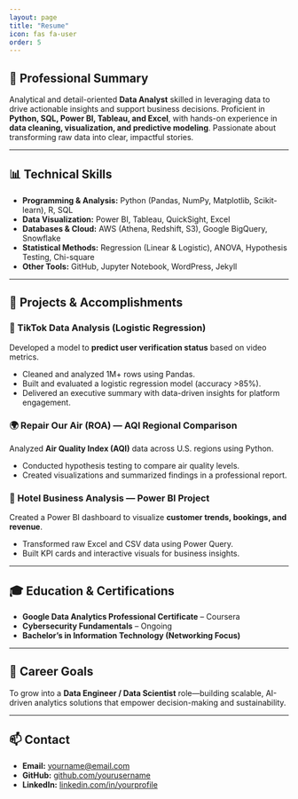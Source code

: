 ```yaml
---
layout: page
title: "Resume"
icon: fas fa-user
order: 5
---
```


## 💼 Professional Summary

Analytical and detail-oriented **Data Analyst** skilled in leveraging data to drive actionable insights and support business decisions. Proficient in **Python, SQL, Power BI, Tableau, and Excel**, with hands-on experience in **data cleaning, visualization, and predictive modeling**. Passionate about transforming raw data into clear, impactful stories.

---

## 📊 Technical Skills

- **Programming & Analysis:** Python (Pandas, NumPy, Matplotlib, Scikit-learn), R, SQL  
- **Data Visualization:** Power BI, Tableau, QuickSight, Excel  
- **Databases & Cloud:** AWS (Athena, Redshift, S3), Google BigQuery, Snowflake  
- **Statistical Methods:** Regression (Linear & Logistic), ANOVA, Hypothesis Testing, Chi-square  
- **Other Tools:** GitHub, Jupyter Notebook, WordPress, Jekyll  

---

## 🧠 Projects & Accomplishments

### 📌 TikTok Data Analysis (Logistic Regression)
Developed a model to **predict user verification status** based on video metrics.  
- Cleaned and analyzed 1M+ rows using Pandas.  
- Built and evaluated a logistic regression model (accuracy >85%).  
- Delivered an executive summary with data-driven insights for platform engagement.

### 🌍 Repair Our Air (ROA) — AQI Regional Comparison
Analyzed **Air Quality Index (AQI)** data across U.S. regions using Python.  
- Conducted hypothesis testing to compare air quality levels.  
- Created visualizations and summarized findings in a professional report.  

### 🏨 Hotel Business Analysis — Power BI Project
Created a Power BI dashboard to visualize **customer trends, bookings, and revenue**.  
- Transformed raw Excel and CSV data using Power Query.  
- Built KPI cards and interactive visuals for business insights.  

---

## 🎓 Education & Certifications

- **Google Data Analytics Professional Certificate** – Coursera  
- **Cybersecurity Fundamentals** – Ongoing  
- **Bachelor’s in Information Technology (Networking Focus)**  

---

## 🚀 Career Goals

To grow into a **Data Engineer / Data Scientist** role—building scalable, AI-driven analytics solutions that empower decision-making and sustainability.

---

## 📫 Contact

- **Email:** yourname@email.com  
- **GitHub:** [github.com/yourusername](https://github.com/yourusername)  
- **LinkedIn:** [linkedin.com/in/yourprofile](https://linkedin.com/in/yourprofile)
